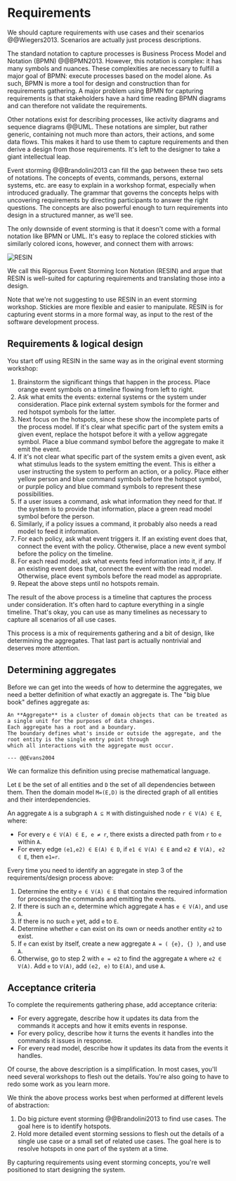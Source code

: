 # Requirements

We should capture requirements with use cases and their scenarios @@Wiegers2013.
Scenarios are actually just process descriptions.

The standard notation to capture processes is Business Process Model and Notation (BPMN) @@BPMN2013.
However, this notation is complex: it has many symbols and nuances.
These complexities are necessary to fulfill a major goal of BPMN: execute processes based on the model alone.
As such, BPMN is more a tool for design and construction than for requirements gathering.
A major problem using BPMN for capturing requirements is that stakeholders have a hard time reading BPMN diagrams and
can therefore not validate the requirements.

Other notations exist for describing processes, like activity diagrams and sequence diagrams @@UML.
These notations are simpler, but rather generic, containing not much more than actors, their actions, and some data
flows.
This makes it hard to use them to capture requirements and then derive a design from those requirements.
It's left to the designer to take a giant intellectual leap.

Event storming @@Brandolini2013 can fill the gap between these two sets of notations.
The concepts of events, commands, persons, external systems, etc. are easy to explain in a workshop format,
especially when introduced gradually.
The grammar that governs the concepts helps with uncovering requirements by directing participants to answer the right
questions.
The concepts are also powerful enough to turn requirements into design in a structured manner, as we'll see.

The only downside of event storming is that it doesn't come with a formal notation like BPMN or UML.
It's easy to replace the colored stickies with similarly colored icons, however, and connect them with arrows:

![RESIN](resin.png)

We call this Rigorous Event Storming Icon Notation (RESIN) and argue that RESIN is well-suited for capturing
requirements and translating those into a design.

Note that we're not suggesting to use RESIN in an event storming workshop.
Stickies are more flexible and easier to manipulate.
RESIN is for capturing event storms in a more formal way, as input to the rest of the software development process.

## Requirements & logical design

You start off using RESIN in the same way as in the original event storming workshop:

1. Brainstorm the significant things that happen in the process.
   Place orange event symbols on a timeline flowing from left to right.
2. Ask what emits the events: external systems or the system under consideration.
   Place pink external system symbols for the former and red hotspot symbols for the latter.
3. Next focus on the hotspots, since these show the incomplete parts of the process model.
   If it's clear what specific part of the system emits a given event, replace the hotspot before it with a yellow
   aggregate symbol. Place a blue command symbol before the aggregate to make it emit the event.
4. If it's not clear what specific part of the system emits a given event, ask what stimulus leads to the system
   emitting the event.
   This is either a user instructing the system to perform an action, or a policy.
   Place either yellow person and blue command symbols before the hotspot symbol, or purple policy and blue command
   symbols to represent these possibilities.
5. If a user issues a command, ask what information they need for that.
   If the system is to provide that information, place a green read model symbol before the person.
6. Similarly, if a policy issues a command, it probably also needs a read model to feed it information.
7. For each policy, ask what event triggers it.
   If an existing event does that, connect the event with the policy.
   Otherwise, place a new event symbol before the policy on the timeline.
8. For each read model, ask what events feed information into it, if any.
   If an existing event does that, connect the event with the read model.
   Otherwise, place event symbols before the read model as appropriate.
9. Repeat the above steps until no hotspots remain.

The result of the above process is a timeline that captures the process under consideration.
It's often hard to capture everything in a single timeline.
That's okay, you can use as many timelines as necessary to capture all scenarios of all use cases.

This process is a mix of requirements gathering and a bit of design, like determining the aggregates.
That last part is actually nontrivial and deserves more attention.

## Determining aggregates

Before we can get into the weeds of how to determine the aggregates, we need a better definition of what exactly an
aggregate is.
The "big blue book" defines aggregate as:

```admonish tldr title="Definition"
An **Aggregate** is a cluster of domain objects that can be treated as a single unit for the purposes of data changes.
Each aggregate has a root and a boundary.
The boundary defines what's inside or outside the aggregate, and the root entity is the single entry point through
which all interactions with the aggregate must occur.

--- @@Evans2004
```

We can formalize this definition using precise mathematical language.

Let `E` be the set of all entities and `D` the set of all dependencies between them.
Then the domain model `M=(E,D)` is the directed graph of all entities and their interdependencies.

An aggregate `A` is a subgraph `A ⊆ M` with distinguished node `r ∈ V(A) ∈ E`, where:

- For every `e ∈ V(A) ∈ E, e ≠ r`, there exists a directed path from `r` to `e` within `A`.
- For every edge `(e1,e2) ∈ E(A) ∈ D`, if `e1 ∈ V(A) ∈ E` and `e2 ∉ V(A), e2 ∈ E`, then `e1=r`.

Every time you need to identify an aggregate in step 3 of the requirements/design process above:

1. Determine the entity `e ∈ V(A) ∈ E` that contains the required information for processing the commands and emitting
   the events.
2. If there is such an `e`, determine which aggregate `A` has `e ∈ V(A)`, and use `A`.
3. If there is no such `e` yet, add `e` to `E`.
4. Determine whether `e` can exist on its own or needs another entity `e2` to exist.
5. If `e` can exist by itself, create a new aggregate `A = ( {e}, {} )`, and use `A`.
6. Otherwise, go to step 2 with `e = e2` to find the aggregate `A` where `e2 ∈ V(A)`. Add `e` to `V(A)`, add `(e2, e)`
   to `E(A)`, and use `A`.

## Acceptance criteria

To complete the requirements gathering phase, add acceptance criteria:

- For every aggregate, describe how it updates its data from the commands it accepts and how it emits events in
  response.
- For every policy, describe how it turns the events it handles into the commands it issues in response.
- For every read model, describe how it updates its data from the events it handles.

Of course, the above description is a simplification.
In most cases, you'll need several workshops to flesh out the details.
You're also going to have to redo some work as you learn more.

We think the above process works best when performed at different levels of abstraction:

1. Do big picture event storming @@Brandolini2013 to find use cases.
   The goal here is to identify hotspots.
2. Hold more detailed event storming sessions to flesh out the details of a single use case or a small set of related
   use cases.
   The goal here is to resolve hotspots in one part of the system at a time.

By capturing requirements using event storming concepts, you're well positioned to start designing the system.
